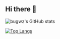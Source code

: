 ## Hi there 👋

![bugwz's GitHub stats](https://github-readme-stats.vercel.app/api?username=bugwz&show_icons=true&theme=transparent)


[![Top Langs](https://github-readme-stats.vercel.app/api/top-langs/?username=bugwz)](https://github.com/anuraghazra/github-readme-stats)
